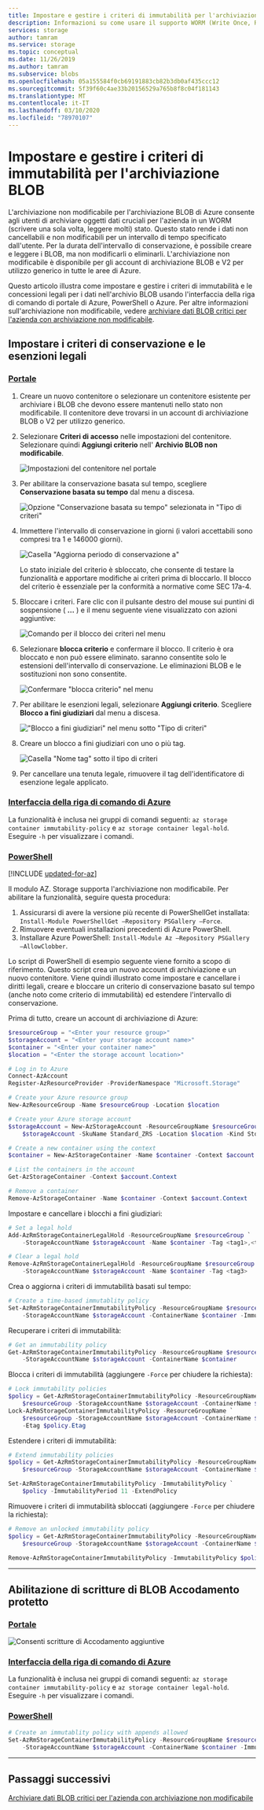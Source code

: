 ```yaml
---
title: Impostare e gestire i criteri di immutabilità per l'archiviazione BLOB-archiviazione di Azure
description: Informazioni su come usare il supporto WORM (Write Once, Read Many) per l'archiviazione BLOB (oggetto) per archiviare i dati in uno stato non cancellabile e non modificabile per un intervallo specificato.
services: storage
author: tamram
ms.service: storage
ms.topic: conceptual
ms.date: 11/26/2019
ms.author: tamram
ms.subservice: blobs
ms.openlocfilehash: 05a155584f0cb69191883cb82b3db0af435ccc12
ms.sourcegitcommit: 5f39f60c4ae33b20156529a765b8f8c04f181143
ms.translationtype: MT
ms.contentlocale: it-IT
ms.lasthandoff: 03/10/2020
ms.locfileid: "78970107"
---
```

# <a name="set-and-manage-immutability-policies-for-blob-storage"></a>Impostare e gestire i criteri di immutabilità per l'archiviazione BLOB

L'archiviazione non modificabile per l'archiviazione BLOB di Azure consente agli utenti di archiviare oggetti dati cruciali per l'azienda in un WORM (scrivere una sola volta, leggere molti) stato. Questo stato rende i dati non cancellabili e non modificabili per un intervallo di tempo specificato dall'utente. Per la durata dell'intervallo di conservazione, è possibile creare e leggere i BLOB, ma non modificarli o eliminarli. L'archiviazione non modificabile è disponibile per gli account di archiviazione BLOB e V2 per utilizzo generico in tutte le aree di Azure.

Questo articolo illustra come impostare e gestire i criteri di immutabilità e le concessioni legali per i dati nell'archivio BLOB usando l'interfaccia della riga di comando di portale di Azure, PowerShell o Azure. Per altre informazioni sull'archiviazione non modificabile, vedere [archiviare dati BLOB critici per l'azienda con archiviazione non modificabile](storage-blob-immutable-storage.md).

## <a name="set-retention-policies-and-legal-holds"></a>Impostare i criteri di conservazione e le esenzioni legali

### <a name="portal"></a>[Portale](#tab/azure-portal)

1. Creare un nuovo contenitore o selezionare un contenitore esistente per archiviare i BLOB che devono essere mantenuti nello stato non modificabile. Il contenitore deve trovarsi in un account di archiviazione BLOB o V2 per utilizzo generico.

2. Selezionare **Criteri di accesso** nelle impostazioni del contenitore. Selezionare quindi **Aggiungi criterio** nell' **Archivio BLOB non modificabile**.

    ![Impostazioni del contenitore nel portale](media/storage-blob-immutability-policies-manage/portal-image-1.png)

3. Per abilitare la conservazione basata sul tempo, scegliere **Conservazione basata su tempo** dal menu a discesa.

    ![Opzione "Conservazione basata su tempo" selezionata in "Tipo di criteri"](media/storage-blob-immutability-policies-manage/portal-image-2.png)

4. Immettere l'intervallo di conservazione in giorni (i valori accettabili sono compresi tra 1 e 146000 giorni).

    ![Casella "Aggiorna periodo di conservazione a"](media/storage-blob-immutability-policies-manage/portal-image-5-retention-interval.png)

    Lo stato iniziale del criterio è sbloccato, che consente di testare la funzionalità e apportare modifiche ai criteri prima di bloccarlo. Il blocco del criterio è essenziale per la conformità a normative come SEC 17a-4.

5. Bloccare i criteri. Fare clic con il pulsante destro del mouse sui puntini di sospensione ( **...** ) e il menu seguente viene visualizzato con azioni aggiuntive:

    ![Comando per il blocco dei criteri nel menu](media/storage-blob-immutability-policies-manage/portal-image-4-lock-policy.png)

6. Selezionare **blocca criterio** e confermare il blocco. Il criterio è ora bloccato e non può essere eliminato. saranno consentite solo le estensioni dell'intervallo di conservazione. Le eliminazioni BLOB e le sostituzioni non sono consentite. 

    ![Confermare "blocca criterio" nel menu](media/storage-blob-immutability-policies-manage/portal-image-5-lock-policy.png)

7. Per abilitare le esenzioni legali, selezionare **Aggiungi criterio**. Scegliere **Blocco a fini giudiziari** dal menu a discesa.

    !["Blocco a fini giudiziari" nel menu sotto "Tipo di criteri"](media/storage-blob-immutability-policies-manage/portal-image-legal-hold-selection-7.png)

8. Creare un blocco a fini giudiziari con uno o più tag.

    ![Casella "Nome tag" sotto il tipo di criteri](media/storage-blob-immutability-policies-manage/portal-image-set-legal-hold-tags.png)

9. Per cancellare una tenuta legale, rimuovere il tag dell'identificatore di esenzione legale applicato.

### <a name="azure-cli"></a>[Interfaccia della riga di comando di Azure](#tab/azure-cli)

La funzionalità è inclusa nei gruppi di comandi seguenti: `az storage container immutability-policy` e `az storage container legal-hold`. Eseguire `-h` per visualizzare i comandi.

### <a name="powershell"></a>[PowerShell](#tab/azure-powershell)

[!INCLUDE [updated-for-az](../../../includes/updated-for-az.md)]

Il modulo AZ. Storage supporta l'archiviazione non modificabile.  Per abilitare la funzionalità, seguire questa procedura:

1. Assicurarsi di avere la versione più recente di PowerShellGet installata: `Install-Module PowerShellGet –Repository PSGallery –Force`.
2. Rimuovere eventuali installazioni precedenti di Azure PowerShell.
3. Installare Azure PowerShell: `Install-Module Az –Repository PSGallery –AllowClobber`.

Lo script di PowerShell di esempio seguente viene fornito a scopo di riferimento. Questo script crea un nuovo account di archiviazione e un nuovo contenitore. Viene quindi illustrato come impostare e cancellare i diritti legali, creare e bloccare un criterio di conservazione basato sul tempo (anche noto come criterio di immutabilità) ed estendere l'intervallo di conservazione.

Prima di tutto, creare un account di archiviazione di Azure:

```powershell
$resourceGroup = "<Enter your resource group>"
$storageAccount = "<Enter your storage account name>"
$container = "<Enter your container name>"
$location = "<Enter the storage account location>"

# Log in to Azure
Connect-AzAccount
Register-AzResourceProvider -ProviderNamespace "Microsoft.Storage"

# Create your Azure resource group
New-AzResourceGroup -Name $resourceGroup -Location $location

# Create your Azure storage account
$storageAccount = New-AzStorageAccount -ResourceGroupName $resourceGroup -StorageAccountName `
    $storageAccount -SkuName Standard_ZRS -Location $location -Kind StorageV2

# Create a new container using the context
$container = New-AzStorageContainer -Name $container -Context $account.Context

# List the containers in the account
Get-AzStorageContainer -Context $account.Context

# Remove a container
Remove-AzStorageContainer -Name $container -Context $account.Context
```

Impostare e cancellare i blocchi a fini giudiziari:

```powershell
# Set a legal hold
Add-AzRmStorageContainerLegalHold -ResourceGroupName $resourceGroup `
    -StorageAccountName $storageAccount -Name $container -Tag <tag1>,<tag2>,...

# Clear a legal hold
Remove-AzRmStorageContainerLegalHold -ResourceGroupName $resourceGroup `
    -StorageAccountName $storageAccount -Name $container -Tag <tag3>
```

Crea o aggiorna i criteri di immutabilità basati sul tempo:

```powershell
# Create a time-based immutablity policy
Set-AzRmStorageContainerImmutabilityPolicy -ResourceGroupName $resourceGroup `
    -StorageAccountName $storageAccount -ContainerName $container -ImmutabilityPeriod 10
```

Recuperare i criteri di immutabilità:

```powershell
# Get an immutability policy
Get-AzRmStorageContainerImmutabilityPolicy -ResourceGroupName $resourceGroup `
    -StorageAccountName $storageAccount -ContainerName $container
```

Blocca i criteri di immutabilità (aggiungere `-Force` per chiudere la richiesta):

```powershell
# Lock immutability policies
$policy = Get-AzRmStorageContainerImmutabilityPolicy -ResourceGroupName `
    $resourceGroup -StorageAccountName $storageAccount -ContainerName $container
Lock-AzRmStorageContainerImmutabilityPolicy -ResourceGroupName `
    $resourceGroup -StorageAccountName $storageAccount -ContainerName $container `
    -Etag $policy.Etag
```

Estendere i criteri di immutabilità:

```powershell
# Extend immutability policies
$policy = Get-AzRmStorageContainerImmutabilityPolicy -ResourceGroupName `
    $resourceGroup -StorageAccountName $storageAccount -ContainerName $container

Set-AzRmStorageContainerImmutabilityPolicy -ImmutabilityPolicy `
    $policy -ImmutabilityPeriod 11 -ExtendPolicy
```

Rimuovere i criteri di immutabilità sbloccati (aggiungere `-Force` per chiudere la richiesta):

```powershell
# Remove an unlocked immutability policy
$policy = Get-AzRmStorageContainerImmutabilityPolicy -ResourceGroupName `
    $resourceGroup -StorageAccountName $storageAccount -ContainerName $container

Remove-AzRmStorageContainerImmutabilityPolicy -ImmutabilityPolicy $policy
```

---

## <a name="enabling-allow-protected-append-blobs-writes"></a>Abilitazione di scritture di BLOB Accodamento protetto

### <a name="portal"></a>[Portale](#tab/azure-portal)

![Consenti scritture di Accodamento aggiuntive](media/storage-blob-immutability-policies-manage/immutable-allow-additional-append-writes.png)

### <a name="azure-cli"></a>[Interfaccia della riga di comando di Azure](#tab/azure-cli)

La funzionalità è inclusa nei gruppi di comandi seguenti: `az storage container immutability-policy` e `az storage container legal-hold`. Eseguire `-h` per visualizzare i comandi.

### <a name="powershell"></a>[PowerShell](#tab/azure-powershell)

```powershell
# Create an immutablity policy with appends allowed
Set-AzRmStorageContainerImmutabilityPolicy -ResourceGroupName $resourceGroup `
    -StorageAccountName $storageAccount -ContainerName $container -ImmutabilityPeriod 10 -AllowProtectedAppendWrite $true
```

---

## <a name="next-steps"></a>Passaggi successivi

[Archiviare dati BLOB critici per l'azienda con archiviazione non modificabile](storage-blob-immutable-storage.md)
